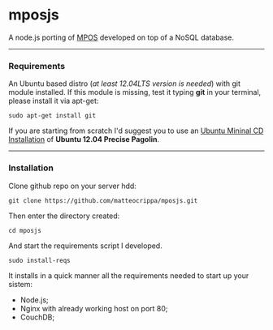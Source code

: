 mposjs
======

A node.js porting of [MPOS](https://github.com/TheSerapher/php-mpos) developed on top of a NoSQL database.

------
### Requirements

An Ubuntu based distro (_at least 12.04LTS version is needed_) with git module installed.
If this module is missing, test it typing **git** in your terminal, please install it via apt-get:

`sudo apt-get install git`

If you are starting from scratch I'd suggest you to use an [Ubuntu Mininal CD Installation](https://help.ubuntu.com/community/Installation/MinimalCD) of **Ubuntu 12.04 Precise Pagolin**.


-----
### Installation

Clone github repo on your server hdd:

`git clone https://github.com/matteocrippa/mposjs.git`

Then enter the directory created:

`cd mposjs`

And start the requirements script I developed.

`sudo install-reqs`

It installs in a quick manner all the requirements needed to start up your sistem:

- Node.js;
- Nginx with already working host on port 80;
- CouchDB;

